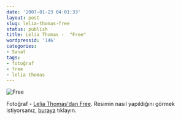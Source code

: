 ```yaml
---
date: '2007-01-23 04:01:33'
layout: post
slug: lelia-thomas-free
status: publish
title: Lelia Thomas -  "Free"
wordpressid: '146'
categories:
- Sanat
tags:
- fotoğraf
- free
- lelia thomas
---
```


![Free](http://arsln.org/wp-content/uploads/2007/01/free450.jpg)

Fotoğraf  - [Lelia Thomas'dan Free](http://www.leliathomas.com/2007/01/23/free/). Resimin nasıl yapıldığını görmek istiyorsanız, [buraya](http://leliathomas.slide.com/p/2/Behind+the+Art_3A+Free?view=large) tıklayın. 


